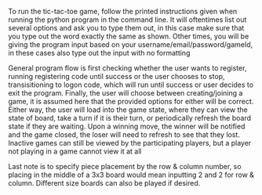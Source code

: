 To run the tic-tac-toe game, follow the printed instructions given when running the python program in the command line. It will oftentimes list out several options and ask you to type them out, in this case make sure that you type out the word exactly the same as shown. Other times, you will be giving the program input based on your username/email/password/gameId, in these cases also type out the input with no formatting

General program flow is first checking whether the user wants to register, running registering code until success or the user chooses to stop, transisitioning to logon code, which will run until success or user decides to exit the program. Finally, the user will choose between creating/joining a game, it is assumed here that the provided options for either will be correct. Either way, the user will load into the game state, where they can view the state of board, take a turn if it is their turn, or periodically refresh the board state if they are waiting. Upon a winning move, the winner will be notified and the game closed, the loser will need to refresh to see that they lost. Inactive games can still be viewed by the participating players, but a player not playing in a game cannot view it at all

Last note is to specify piece placement by the row & column number, so placing in the middle of a 3x3 board would mean inputting 2 and 2 for row & column. Different size boards can also be played if desired.
